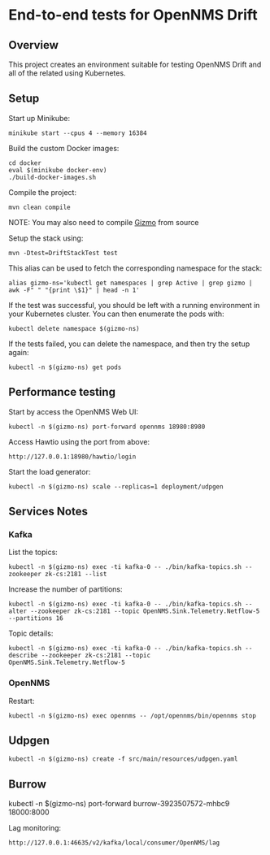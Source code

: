 # End-to-end tests for OpenNMS Drift

## Overview

This project creates an environment suitable for testing OpenNMS Drift and all of the related using Kubernetes.

## Setup

Start up Minikube:
```
minikube start --cpus 4 --memory 16384
```

Build the custom Docker images:
```
cd docker
eval $(minikube docker-env)
./build-docker-images.sh
```

Compile the project:
```
mvn clean compile
```

NOTE: You may also need to compile [Gizmo](https://github.com/OpenNMS/gizmo) from source

Setup the stack using:
```
mvn -Dtest=DriftStackTest test
```

This alias can be used to fetch the corresponding namespace for the stack:
```
alias gizmo-ns='kubectl get namespaces | grep Active | grep gizmo | awk -F" " "{print \$1}" | head -n 1'
```

If the test was successful, you should be left with a running environment in your Kubernetes cluster.
You can then enumerate the pods with:
```
kubectl delete namespace $(gizmo-ns)
```

If the tests failed, you can delete the namespace, and then try the setup again:
```
kubectl -n $(gizmo-ns) get pods
```

## Performance testing

Start by access the OpenNMS Web UI:

```
kubectl -n $(gizmo-ns) port-forward opennms 18980:8980
```

Access Hawtio using the port from above:
```
http://127.0.0.1:18980/hawtio/login
```

Start the load generator:
```
kubectl -n $(gizmo-ns) scale --replicas=1 deployment/udpgen
```

## Services Notes

### Kafka

List the topics:

```
kubectl -n $(gizmo-ns) exec -ti kafka-0 -- ./bin/kafka-topics.sh --zookeeper zk-cs:2181 --list
```

Increase the number of partitions:

```
kubectl -n $(gizmo-ns) exec -ti kafka-0 -- ./bin/kafka-topics.sh --alter --zookeeper zk-cs:2181 --topic OpenNMS.Sink.Telemetry.Netflow-5 --partitions 16
```

Topic details:

```
kubectl -n $(gizmo-ns) exec -ti kafka-0 -- ./bin/kafka-topics.sh --describe --zookeeper zk-cs:2181 --topic OpenNMS.Sink.Telemetry.Netflow-5
```

### OpenNMS

Restart:

```
kubectl -n $(gizmo-ns) exec opennms -- /opt/opennms/bin/opennms stop
```


## Udpgen

```
kubectl -n $(gizmo-ns) create -f src/main/resources/udpgen.yaml
```

## Burrow

kubectl -n $(gizmo-ns) port-forward burrow-3923507572-mhbc9 18000:8000


Lag monitoring:
```
http://127.0.0.1:46635/v2/kafka/local/consumer/OpenNMS/lag
```
